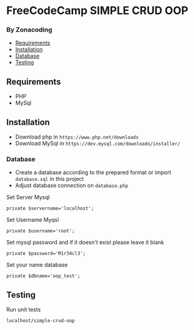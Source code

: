 # FreeCodeCamp SIMPLE CRUD OOP
### By Zonacoding

- [Requirements](#Requirements)
- [Installation](#installation)
- [Database](#database)
- [Testing](#testing)

## Requirements
- PHP
- MySql

## Installation
- Download php in `https://www.php.net/downloads`
- Download MySql in `https://dev.mysql.com/downloads/installer/`

### Database
- Create a database according to the prepared format or import `database.sql` in this project
- Adjust database connection on `database.php`

Set Server Mysql
```
private $servername='localhost';
```

Set Username Myqsl
```
private $username='root';
```

Set mysql password and if it doesn't exist please leave it blank
```
private $password='M1r34cl3';
```

Set your name database
```
private $dbname='oop_test';
```


## Testing
Run unit tests
```
localhost/simple-crud-oop
```

